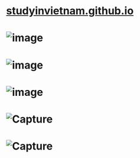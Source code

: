 # [studyinvietnam.github.io](https://studyinvietnam.github.io/)

# ![image](https://user-images.githubusercontent.com/75318518/147451551-c771ccc0-3807-4f97-804a-9583d47c639d.png)
# ![image](https://user-images.githubusercontent.com/75318518/147452041-d7899dd3-2efd-4add-85f3-cefb92ed1677.png)
# ![image](https://user-images.githubusercontent.com/75318518/147452396-099c79e6-f0a8-410f-bb15-2eeb57ec0813.png)
# ![Capture](https://user-images.githubusercontent.com/75318518/147453042-38ef63ab-8fe4-4c3e-bef6-5f442dc2615d.PNG)
# ![Capture](https://user-images.githubusercontent.com/75318518/147453771-a5cde7ae-58a6-4ae7-bfda-9fc46369adbd.PNG)

